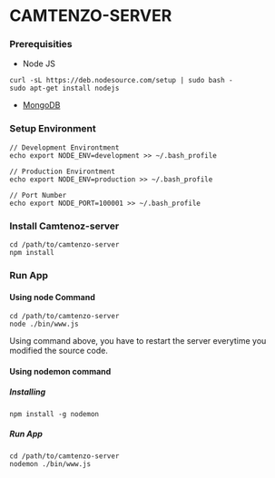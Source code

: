 # CAMTENZO-SERVER #

### Prerequisities ###
* Node JS
```
curl -sL https://deb.nodesource.com/setup | sudo bash -
sudo apt-get install nodejs
```
* [MongoDB](http://www.mongodb.org/)

### Setup Environment ###

```
// Development Environtment
echo export NODE_ENV=development >> ~/.bash_profile
```
```
// Production Environtment
echo export NODE_ENV=production >> ~/.bash_profile
```
```
// Port Number
echo export NODE_PORT=100001 >> ~/.bash_profile
```

### Install Camtenoz-server ###
```
cd /path/to/camtenzo-server
npm install
```

### Run App ###
#### Using node Command ####
```
cd /path/to/camtenzo-server
node ./bin/www.js
```
Using command above, you have to restart the server everytime you modified the source code.
#### Using nodemon command ####
##### Installing #####
```
npm install -g nodemon
```
##### Run App #####
```
cd /path/to/camtenzo-server
nodemon ./bin/www.js
```